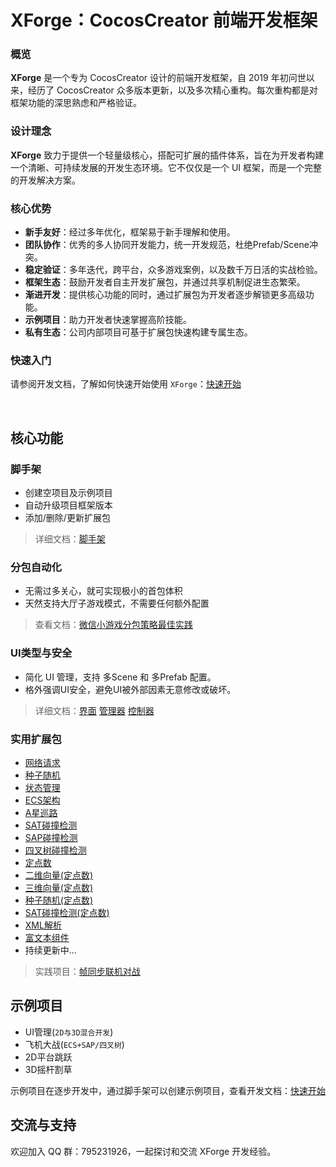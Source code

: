 # XForge：CocosCreator 前端开发框架

### 概览

**XForge** 是一个专为 CocosCreator 设计的前端开发框架，自 2019 年初问世以来，经历了 CocosCreator 众多版本更新，以及多次精心重构。每次重构都是对框架功能的深思熟虑和严格验证。

### 设计理念
**XForge** 致力于提供一个轻量级核心，搭配可扩展的插件体系，旨在为开发者构建一个清晰、可持续发展的开发生态环境。它不仅仅是一个 UI 框架，而是一个完整的开发解决方案。

### 核心优势

- **新手友好**：经过多年优化，框架易于新手理解和使用。
- **团队协作**：优秀的多人协同开发能力，统一开发规范，杜绝Prefab/Scene冲突。
- **稳定验证**：多年迭代，跨平台，众多游戏案例，以及数千万日活的实战检验。
- **框架生态**：鼓励开发者自主开发扩展包，并通过共享机制促进生态繁荣。
- **渐进开发**：提供核心功能的同时，通过扩展包为开发者逐步解锁更多高级功能。
- **示例项目**：助力开发者快速掌握高阶技能。
- **私有生态**：公司内部项目可基于扩展包快速构建专属生态。

### 快速入门

请参阅开发文档，了解如何快速开始使用 `XForge`：[快速开始](https://gitee.com/cocos2d-zp/cococs-creator-frame-3d/wikis/pages?sort_id=9433202&doc_id=5075526)

<br/>

## 核心功能
### 脚手架
- 创建空项目及示例项目
- 自动升级项目框架版本
- 添加/删除/更新扩展包

> 详细文档：[脚手架](https://gitee.com/cocos2d-zp/cococs-creator-frame-3d/wikis/pages?sort_id=9432724&doc_id=5075526)

### 分包自动化
- 无需过多关心，就可实现极小的首包体积
- 天然支持大厅子游戏模式，不需要任何额外配置

> 查看文档：[微信小游戏分包策略最佳实践](https://gitee.com/cocos2d-zp/cococs-creator-frame-3d/wikis/pages?sort_id=9794871&doc_id=5075526) 

### UI类型与安全
- 简化 UI 管理，支持 多Scene 和 多Prefab 配置。
- 格外强调UI安全，避免UI被外部因素无意修改或破坏。

> 详细文档：[界面](https://gitee.com/cocos2d-zp/cococs-creator-frame-3d/wikis/pages?sort_id=9432731&doc_id=5075526)  [管理器](https://gitee.com/cocos2d-zp/cococs-creator-frame-3d/wikis/pages?sort_id=9433095&doc_id=5075526) [控制器](https://gitee.com/cocos2d-zp/cococs-creator-frame-3d/wikis/pages?sort_id=9433094&doc_id=5075526)

### 实用扩展包
- [网络请求](https://gitee.com/cocos2d-zp/cococs-creator-frame-3d/wikis/pages?sort_id=9949228&doc_id=5075526)
- [种子随机](https://gitee.com/cocos2d-zp/cococs-creator-frame-3d/wikis/pages?sort_id=9990908&doc_id=5075526)
- [状态管理](https://gitee.com/cocos2d-zp/cococs-creator-frame-3d/wikis/pages?sort_id=9949205&doc_id=5075526)
- [ECS架构](https://gitee.com/cocos2d-zp/cococs-creator-frame-3d/wikis/pages?sort_id=9949310&doc_id=5075526)
- [A星巡路](https://gitee.com/cocos2d-zp/cococs-creator-frame-3d/wikis/pages?sort_id=9949229&doc_id=5075526)
- [SAT碰撞检测](https://gitee.com/cocos2d-zp/cococs-creator-frame-3d/wikis/pages?sort_id=9949235&doc_id=5075526)
- [SAP碰撞检测](https://gitee.com/cocos2d-zp/cococs-creator-frame-3d/wikis/pages?sort_id=10074354&doc_id=5075526)
- [四叉树碰撞检测](https://gitee.com/cocos2d-zp/cococs-creator-frame-3d/wikis/pages?sort_id=9949230&doc_id=5075526)
- [定点数](https://gitee.com/cocos2d-zp/cococs-creator-frame-3d/wikis/pages?sort_id=9949317&doc_id=5075526)
- [二维向量(定点数)](https://gitee.com/cocos2d-zp/cococs-creator-frame-3d/wikis/pages?sort_id=9949318&doc_id=5075526)
- [三维向量(定点数)](https://gitee.com/cocos2d-zp/cococs-creator-frame-3d/wikis/pages?sort_id=9949319&doc_id=5075526)
- [种子随机(定点数)](https://gitee.com/cocos2d-zp/cococs-creator-frame-3d/wikis/pages?sort_id=9949320&doc_id=5075526)
- [SAT碰撞检测(定点数)](https://gitee.com/cocos2d-zp/cococs-creator-frame-3d/wikis/pages?sort_id=9949321&doc_id=5075526)
- [XML解析](https://gitee.com/cocos2d-zp/cococs-creator-frame-3d/wikis/pages?sort_id=10065695&doc_id=5075526)
- [富文本组件](https://gitee.com/cocos2d-zp/cococs-creator-frame-3d/wikis/pages?sort_id=9991392&doc_id=5075526)
- 持续更新中...

> 实践项目：[帧同步联机对战](https://store.cocos.com/app/zh/detail/5987)


## 示例项目
- UI管理(`2D与3D混合开发`)
- 飞机大战(`ECS+SAP/四叉树`)
- 2D平台跳跃
- 3D摇杆割草

示例项目在逐步开发中，通过脚手架可以创建示例项目，查看开发文档：[快速开始](https://gitee.com/cocos2d-zp/cococs-creator-frame-3d/wikis/pages?sort_id=9433202&doc_id=5075526)


## 交流与支持
欢迎加入 QQ 群：795231926，一起探讨和交流 XForge 开发经验。
